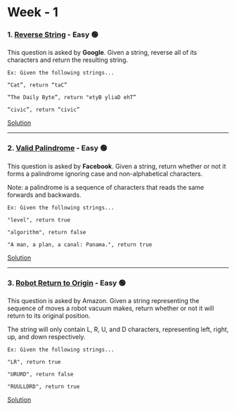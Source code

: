 # Week - 1

### 1. [Reverse String](https://leetcode.com/problems/reverse-string/) - Easy 🟢


This question is asked by **Google**. Given a string, reverse all of its characters and return the resulting string.

    Ex: Given the following strings...

    “Cat”, return “taC”

    “The Daily Byte”, return "etyB yliaD ehT”

    “civic”, return “civic”


[Solution](https://github.com/AlbusDracoSam/DailyByte/blob/main/Strings%20-%20Week%201/1.%20Reverse%20String.java)

***


### 2. [Valid Palindrome](https://leetcode.com/problems/valid-palindrome/) - Easy 🟢

This question is asked by **Facebook**. Given a string, return whether or not it forms a palindrome ignoring case and non-alphabetical characters. 

Note: a palindrome is a sequence of characters that reads the same forwards and backwards. 

    Ex: Given the following strings...
    
    "level", return true
    
    "algorithm", return false
    
    "A man, a plan, a canal: Panama.", return true
    
    
[Solution](https://github.com/AlbusDracoSam/DailyByte/blob/main/Strings%20-%20Week%201/2.%20Valid%20Palindrome.java)
    
***

### 3. [Robot Return to Origin](https://leetcode.com/problems/robot-return-to-origin/) - Easy 🟢

This question is asked by Amazon. Given a string representing the sequence of moves a robot vacuum makes, return whether or not it will return to its original position.

The string will only contain L, R, U, and D characters, representing left, right, up, and down respectively.

    Ex: Given the following strings...
    
    "LR", return true
    
    "URURD", return false
    
    "RUULLDRD", return true

[Solution](https://github.com/AlbusDracoSam/DailyByte/blob/main/Strings%20-%20Week%201/3.%20Robot%20Return%20to%20Origin.java)
